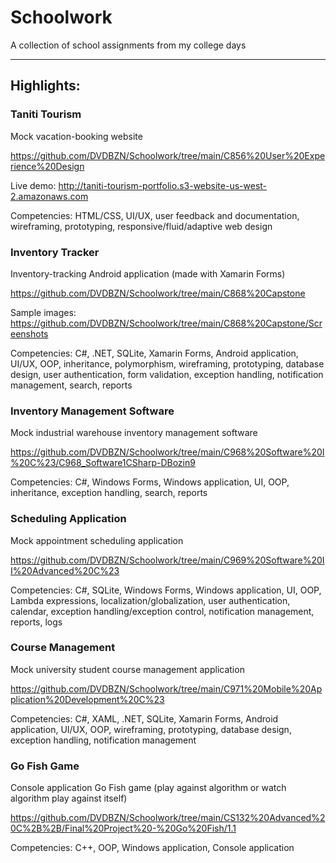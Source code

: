 # Schoolwork #
A collection of school assignments from my college days

---

## Highlights: ##
### Taniti Tourism ###
Mock vacation-booking website

https://github.com/DVDBZN/Schoolwork/tree/main/C856%20User%20Experience%20Design

Live demo: http://taniti-tourism-portfolio.s3-website-us-west-2.amazonaws.com

Competencies: HTML/CSS, UI/UX, user feedback and documentation, wireframing, prototyping, responsive/fluid/adaptive web design



### Inventory Tracker ###
Inventory-tracking Android application (made with Xamarin Forms)

https://github.com/DVDBZN/Schoolwork/tree/main/C868%20Capstone

Sample images: https://github.com/DVDBZN/Schoolwork/tree/main/C868%20Capstone/Screenshots

Competencies: C#, .NET, SQLite, Xamarin Forms, Android application, UI/UX, OOP, inheritance, polymorphism, wireframing, prototyping, database design, user authentication, form validation, exception handling, notification management, search, reports



### Inventory Management Software ###
Mock industrial warehouse inventory management software

https://github.com/DVDBZN/Schoolwork/tree/main/C968%20Software%20I%20C%23/C968_Software1CSharp-DBozin9

Competencies: C#, Windows Forms, Windows application, UI, OOP, inheritance, exception handling, search, reports



### Scheduling Application ###
Mock appointment scheduling application

https://github.com/DVDBZN/Schoolwork/tree/main/C969%20Software%20II%20Advanced%20C%23

Competencies: C#, SQLite, Windows Forms, Windows application, UI, OOP, Lambda expressions, localization/globalization, user authentication, calendar, exception handling/exception control, notification management, reports, logs



### Course Management ###
Mock university student course management application

https://github.com/DVDBZN/Schoolwork/tree/main/C971%20Mobile%20Application%20Development%20C%23

Competencies: C#, XAML, .NET, SQLite, Xamarin Forms, Android application, UI/UX, OOP, wireframing, prototyping, database design, exception handling, notification management



### Go Fish Game ###
Console application Go Fish game (play against algorithm or watch algorithm play against itself)

https://github.com/DVDBZN/Schoolwork/tree/main/CS132%20Advanced%20C%2B%2B/Final%20Project%20-%20Go%20Fish/1.1

Competencies: C++, OOP, Windows application, Console application 
